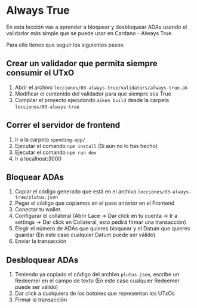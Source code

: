 # Always True
En esta lección vas a aprender a bloquear y desbloquear ADAs usando el validador más simple que se puede usar en Cardano - Always True.

Para ello tienes que seguir los siguientes pasos:

## Crear un validador que permita siempre consumir el UTxO

1. Abrir el archivo `lecciones/03-always-true/validators/always-true.ak`
2. Modificar el contenido del validador para que siempre sea True
3. Compilar el proyecto ejecutando `aiken build` desde la carpeta `lecciones/03-always-true`

## Correr el servidor de frontend
1. Ir a la carpeta `spending-app/`
2. Ejecutar el comando `npm install` (Si aún no lo has hecho)
3. Ejecutar el comando `npm run dev`
4. Ir a localhost:3000

## Bloquear ADAs
1. Copiar el código generado que está en el archivo `lecciones/03-always-true/plutus.json`
2. Pegar el código que copiamos en el paso anterior en el Frontend
3. Conectar tu wallet
4. Configurar el collateral (Abrir Lace -> Dar click en tu cuenta -> Ir a settings -> Dar click en Collateral, esto pedirá firmar una transacción)
5. Elegir el número de ADAs que quieres bloquear y el Datum que quieres guardar (En este caso cualquier Datum puede ser válido)
6. Enviar la transacción

## Desbloquear ADAs
1. Teniendo ya copiado el código del archivo `plutus.json`, escribe un Redeemer en el campo de texto (En este caso cualquier Redeemer puede ser válido)
2. Dar click a cualquiera de los botones que representan los UTxOs
3. Firmar la transacción
